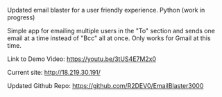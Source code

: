 Updated email blaster for a user friendly experience. Python (work in progress)

Simple app for emailing multiple users in the "To" section and sends one email at a time instead of "Bcc" all at once. Only works for Gmail at this time. 

Link to Demo Video: https://youtu.be/3tUS4E7M2x0

Current site: http://18.219.30.191/

Updated Github Repo: https://github.com/R2DEV0/EmailBlaster3000
